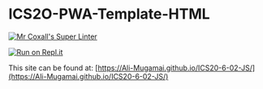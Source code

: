 # ICS2O-PWA-Template-HTML

[![Mr Coxall's Super Linter](https://github.com/Ali-Mugamai/ICS20-6-02-JS/workflows/Mr%20Coxall's%20Super%20Linter/badge.svg)](https://github.com/Ali-Mugamai/ICS20-6-02-JS/actions)

[![Run on Repl.it](https://repl.it/badge/github/Ali-Mugamai/ICS20-6-02-JS)](https://repl.it/github/Ali-Mugamai/ICS20-6-02-JS)

This site can be found at: [https://Ali-Mugamai.github.io/ICS20-6-02-JS/](https://Ali-Mugamai.github.io/ICS20-6-02-JS/)
